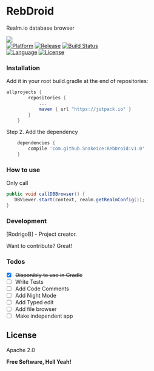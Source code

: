 
# RebDroid

Realm.io database browser

<a href="http://www.methodscount.com/?lib=com.github.Snakeice%3ARebDroid%3A%2B"><img src="https://img.shields.io/badge/Methods and size-core: 312 | deps: 24381 | 85 KB-e91e63.svg"/></a><br>
[![Platform](http://img.shields.io/badge/platform-android-brightgreen.svg?style=flat)](http://developer.android.com/index.html)
[![Release](https://jitpack.io/v/Snakeice/RebDroid.svg)](https://jitpack.io/#Snakeice/RebDroid)
[![Build Status](https://travis-ci.org/Snakeice/RebDroid.svg?branch=master)](https://travis-ci.org/Snakeice/RebDroid)<br>
[![Language](http://img.shields.io/badge/language-java-orange.svg?style=flat)](http://www.oracle.com/technetwork/java/javase/downloads/index.html) [![License](http://img.shields.io/badge/license-apache2.0-lightgrey.svg?style=flat)](http://www.apache.org/licenses/LICENSE-2.0)

### Installation

Add it in your root build.gradle at the end of repositories:

```groovy	
allprojects {
		repositories {
			...
			maven { url "https://jitpack.io" }
		}
	}
```
Step 2. Add the dependency
```groovy
	dependencies {
	    compile 'com.github.Snakeice:RebDroid:v1.0'
	}
```
### How to use

Only call
```java
public void callDBBrowser() {
   DBViewer.start(context, realm.getRealmConfig());
}

```

### Development

[RodrigoB] - Project creator.

Want to contribute? Great!

### Todos

 * [x] <s>Disponibly to use in Gradle</s>
 * [ ] Write Tests
 * [ ] Add Code Comments
 * [ ] Add Night Mode
 * [ ] Add Typed edit
 * [ ] Add file browser
 * [ ] Make independent app

License
----

Apache 2.0

**Free Software, Hell Yeah!**
